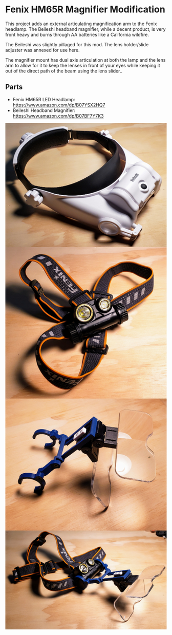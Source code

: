 # Fenix HM65R Magnifier Modification
This project adds an external articulating magnification arm to the Fenix headlamp.  The Beileshi headband
magnifier, while a decent product, is very front heavy and burns through AA batteries like a California
wildfire.

The Beileshi was slightly pillaged for this mod.  The lens holder/slide adjuster was annexed for use here.

The magnifier mount has dual axis articulation at both the lamp and the lens arm to allow for it to keep the
lenses in front of your eyes while keeping it out of the direct path of the beam using the lens slider..

## Parts
* Fenix HM65R LED Headlamp:		https://www.amazon.com/dp/B07YSX2HQ7
* Beileshi Headband Magnifier:	https://www.amazon.com/dp/B07BF7Y7K3

<img align="left" width=600 src="beileshi.jpg" />
<img align="left" width=600 src="fenix-hm65r.jpg" />
<img align="left" width=600 src="magnifier mount.jpg" />
<img align="left" width=600 src="fenix+magnifier.jpg" />
